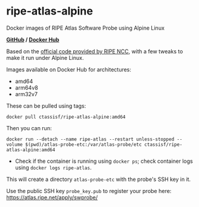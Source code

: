 # ripe-atlas-alpine
Docker images of RIPE Atlas Software Probe using Alpine Linux

**[GitHub](https://github.com/CTassisF/ripe-atlas-alpine) / [Docker Hub](https://hub.docker.com/r/ctassisf/ripe-atlas-alpine)**

Based on the [official code provided by RIPE NCC](https://github.com/RIPE-NCC/ripe-atlas-software-probe), with a few tweaks to make it run under Alpine Linux.

Images available on Docker Hub for architectures:
- amd64
- arm64v8
- arm32v7

These can be pulled using tags:

```
docker pull ctassisf/ripe-atlas-alpine:amd64
```

Then you can run:

```
docker run --detach --name ripe-atlas --restart unless-stopped --volume $(pwd)/atlas-probe-etc:/var/atlas-probe/etc ctassisf/ripe-atlas-alpine:amd64
```

* Check if the container is running using `docker ps`; check container logs using `docker logs ripe-atlas`.

This will create a directory `atlas-probe-etc` with the probe's SSH key in it.

Use the public SSH key `probe_key.pub` to register your probe here: https://atlas.ripe.net/apply/swprobe/
